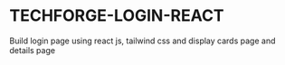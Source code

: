 # TECHFORGE-LOGIN-REACT
Build login page using react js, tailwind css and display cards page and details page
